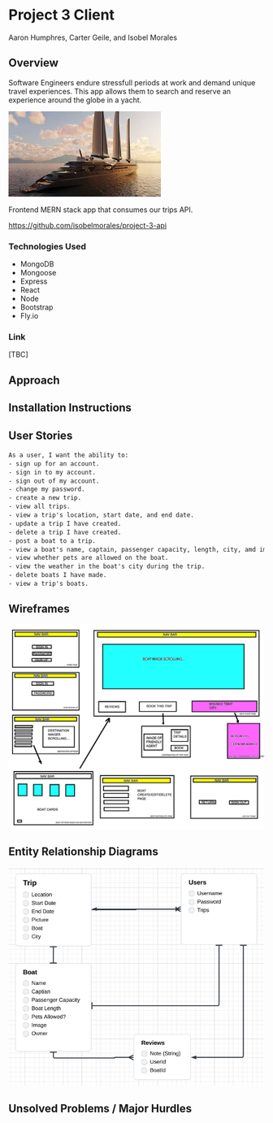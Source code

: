 # Project 3 Client

Aaron Humphres, Carter Geile, and Isobel Morales

## Overview

Software Engineers endure stressfull periods at work and demand unique travel experiences. This app allows them to search and reserve an experience around the globe in a yacht.

![Alt text](images/YACHT.jpeg)

Frontend MERN stack app that consumes our trips API.

<https://github.com/isobelmorales/project-3-api>

### Technologies Used

- MongoDB
- Mongoose
- Express
- React
- Node
- Bootstrap
- Fly.io

### Link

[TBC]

## Approach

## Installation Instructions

## User Stories

```txt
As a user, I want the ability to: 
- sign up for an account.
- sign in to my account.
- sign out of my account.
- change my password.
- create a new trip.
- view all trips. 
- view a trip's location, start date, and end date.
- update a trip I have created.
- delete a trip I have created. 
- post a boat to a trip.
- view a boat's name, captain, passenger capacity, length, city, amd image.
- view whether pets are allowed on the boat.
- view the weather in the boat's city during the trip.
- delete boats I have made.
- view a trip's boats. 
```

## Wireframes

![Alt text](images/Updated%20Wire%20Frames.png)

## Entity Relationship Diagrams

![ERD](images/newesterd.png)

## Unsolved Problems / Major Hurdles
